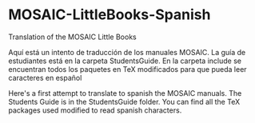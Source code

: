 # MOSAIC-LittleBooks-Spanish
Translation of the MOSAIC Little Books

Aquí está un intento de traducción de los manuales MOSAIC. La guía de estudiantes está en la carpeta StudentsGuide.
En la carpeta include se encuentran todos los paquetes en TeX modificados para que pueda leer caracteres en español

Here's a first attempt to translate to spanish the MOSAIC manuals. The Students Guide is in the StudentsGuide folder.
You can find all the TeX packages used modified to read spanish characters.
